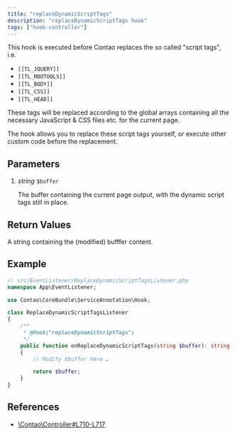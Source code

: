 ```yaml
---
title: "replaceDynamicScriptTags"
description: "replaceDynamicScriptTags hook"
tags: ["hook-controller"]
---
```



This hook is executed before Contao replaces the so called "script tags", i.e.

- `[[TL_JQUERY]]`
- `[[TL_MOOTOOLS]]`
- `[[TL_BODY]]`
- `[[TL_CSS]]`
- `[[TL_HEAD]]`

These tags will be replaced according to the global arrays containing all the necessary
JavaScript & CSS files etc. for the current page.

The hook allows you to replace these script tags yourself, or execute other custom
code before the replacement.


## Parameters

1. *string* `$buffer`

    The buffer containing the current page output, with the dynamic script tags 
    still in place.


## Return Values

A string containing the (modified) bufffer content.


## Example

```php
// src/EventListener/ReplaceDynamicScriptTagsListener.php
namespace App\EventListener;

use Contao\CoreBundle\ServiceAnnotation\Hook;

class ReplaceDynamicScriptTagsListener
{
    /**
     * @Hook("replaceDynamicScriptTags")
     */
    public function onReplaceDynamicScriptTags(string $buffer): string
    {
        // Modify $buffer here …

        return $buffer;
    }
}
```


## References

* [\Contao\Controller#L710-L717](https://github.com/contao/contao/blob/4.7.6/core-bundle/src/Resources/contao/library/Contao/Controller.php#L710-L717)
